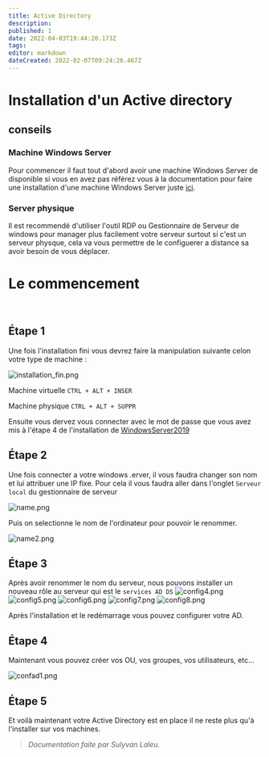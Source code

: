 ```yaml
---
title: Active Directory
description: 
published: 1
date: 2022-04-03T19:44:20.173Z
tags: 
editor: markdown
dateCreated: 2022-02-07T09:24:26.467Z
---
```


# Installation d'un Active directory

## conseils

### Machine Windows Server
Pour commencer il faut tout d'abord avoir une machine Windows Server de disponible si vous en avez pas référez vous à la documentation pour faire une installation d'une machine Windows Server juste [ici](/WindowsServer2019).

### Server physique
Il est recommendé d'utiliser l'outil RDP ou Gestionnaire de Serveur de windows pour manager plus facilement votre serveur surtout si c'est un serveur physque, cela va vous permettre de le configuerer a distance sa avoir besoin de vous déplacer.


# Le commencement
 
## Étape 1
Une fois l'installation fini vous devrez faire la manipulation suivante celon votre type de machine :

![installation_fin.png](/images/install_winsrv2019/installation_fin.png)

Machine virtuelle
`CTRL + ALT + INSER`

Machine physique
`CTRL + ALT + SUPPR`

Ensuite vous dervez vous connecter avec le mot de passe que vous avez mis à l'étape 4 de l'installation de [WindowsServer2019](/WindowsServer2019)

## Étape 2

Une fois connecter a votre windows .erver, il vous faudra changer son nom et lui attribuer une IP fixe.
Pour cela il vous faudra aller dans l'onglet `Serveur local` du gestionnaire de serveur

![name.png](/images/install_winsrv2019/name.png)

Puis on selectionne le nom de l'ordinateur pour pouvoir le renommer.

![name2.png](/images/install_winsrv2019/name2.png)

## Étape 3

Après avoir renommer le nom du serveur, nous pouvons installer un nouveau rôle au serveur qui est le `services AD DS`
![config4.png](/images/install_winsrv2019/config4.png)
![config5.png](/images/install_winsrv2019/config5.png)
![config6.png](/images/install_winsrv2019/config6.png)
![config7.png](/images/install_winsrv2019/config7.png)
![config8.png](/images/install_winsrv2019/config8.png)

Après l'installation et le redémarrage vous pouvez configurer votre AD. 

## Étape 4

Maintenant vous pouvez créer vos OU, vos groupes, vos utilisateurs, etc... 

![confad1.png](/images/install_winsrv2019/confad1.png)

## Étape 5

Et voilà maintenant votre Active Directory est en place il ne reste plus qu'à l'installer sur vos machines.

> *Documentation faite par Sulyvan Laleu.*


